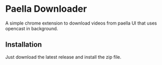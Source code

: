 # Paella Downloader

A simple chrome extension to download videos from paella UI that uses opencast in background. 

## Installation

Just download the latest release and install the zip file.